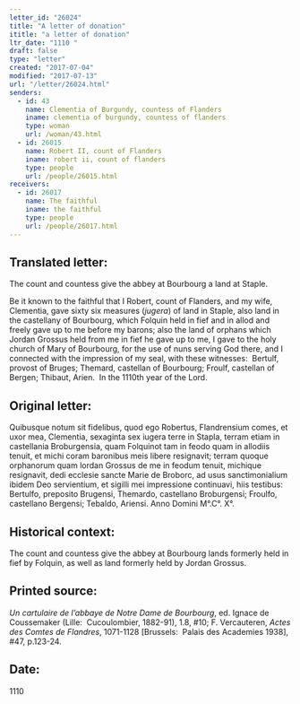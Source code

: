 ```yaml
---
letter_id: "26024"
title: "A letter of donation"
ititle: "a letter of donation"
ltr_date: "1110 "
draft: false
type: "letter"
created: "2017-07-04"
modified: "2017-07-13"
url: "/letter/26024.html"
senders:
  - id: 43
    name: Clementia of Burgundy, countess of Flanders
    iname: clementia of burgundy, countess of flanders
    type: woman
    url: /woman/43.html
  - id: 26015
    name: Robert II, count of Flanders
    iname: robert ii, count of flanders
    type: people
    url: /people/26015.html
receivers:
  - id: 26017
    name: The faithful
    iname: the faithful
    type: people
    url: /people/26017.html
---
```

<h2> Translated letter:</h2><p>The count and countess give the abbey at Bourbourg a land at Staple.</p><p>Be it known to the faithful that I Robert, count of Flanders, and my wife, Clementia, gave sixty six measures (<i>jugera</i>) of land in Staple, also land in the castellany of Bourbourg, which Folquin held in fief and in allod and freely gave up to me before my barons; also the land of orphans which Jordan Grossus held from me in fief he gave up to me, I gave to the holy church of Mary of Bourbourg, for the use of nuns serving God there, and I connected with the impression of my seal, with these witnesses:&nbsp; Bertulf, provost of Bruges; Themard, castellan of Bourbourg; Froulf, castellan of Bergen; Thibaut, Arien.&nbsp; In the 1110th year of the Lord.</p><h2 class="mt-4"> Original letter:</h2><p>Quibusque notum sit fidelibus, quod ego Robertus, Flandrensium comes, et uxor mea, Clementia, sexaginta sex iugera terre in Stapla, terram etiam in castellania Broburgensia, quam Folquinot tam in feodo quam in allodiis tenuit, et michi coram baronibus meis libere resignavit; terram quoque orphanorum quam lordan Grossus de me in feodum tenuit, michique resignavit, dedi ecclesie sancte&nbsp;Marie de Broborc, ad usus sanctimonialium ibidem Deo servientium, et sigilli mei impressione continuavi, hiis testibus: Bertulfo, preposito Brugensi, Themardo, castellano Broburgensi; Froulfo, castellano Bergensi; Tebaldo, Ariensi. Anno Domini M°.C°. X°.</p><h2 class="mt-4"> Historical context:</h2><p>The count and countess give the abbey at Bourbourg lands formerly held in fief by Folquin, as well as land formerly held by Jordan Grossus.</p><h2 class="mt-4"> Printed source:</h2><p><i>Un cartulaire de l’abbaye de Notre Dame de Bourbourg</i>, ed. Ignace de Coussemaker (Lille:&nbsp; Cucoulombier, 1882-91), 1.8, #10;&nbsp;F. Vercauteren,&nbsp;<i>Actes des Comtes de Flandres</i>, 1071-1128 [Brussels:&nbsp; Palais des Academies 1938], #47, p.123-24.</p><h2 class="mt-4"> Date:</h2>1110 